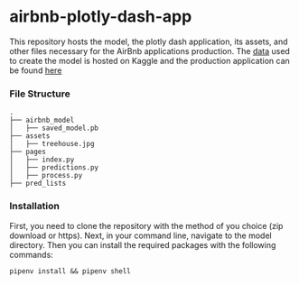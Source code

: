 # airbnb-plotly-dash-app
This repository hosts the model, the plotly dash application, its assets, and other files necessary for the AirBnb applications production. The [data](https://www.kaggle.com/rudymizrahi/airbnb-listings-in-major-us-cities-deloitte-ml) used to create the model is hosted on Kaggle and the production application can be found [here](https://airbnb-app-tt45.herokuapp.com/)

### File Structure
    .
    ├── airbnb_model
    │   ├── saved_model.pb
    ├── assets
    │   ├── treehouse.jpg
    ├── pages 
    │   ├── index.py
    │   ├── predictions.py
    │   ├── process.py
    ├── pred_lists

   
### Installation

First, you need to clone the repository with the method of you choice (zip download or https). 
Next, in your command line, navigate to the model directory. Then you can install the required packages with the following commands:
```
pipenv install && pipenv shell
```
